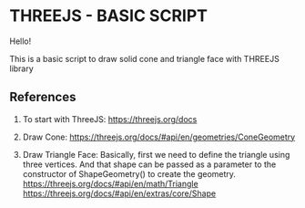 # THREEJS - BASIC SCRIPT

Hello!

This is a basic script to draw solid cone and triangle face with THREEJS library

## References
1. To start with ThreeJS:
    https://threejs.org/docs

2. Draw Cone: https://threejs.org/docs/#api/en/geometries/ConeGeometry

3. Draw Triangle Face:
Basically, first we need to define the triangle using three vertices. And that shape can be passed as a parameter to the constructor of ShapeGeometry() to create the geometry. 
https://threejs.org/docs/#api/en/math/Triangle
https://threejs.org/docs/#api/en/extras/core/Shape  